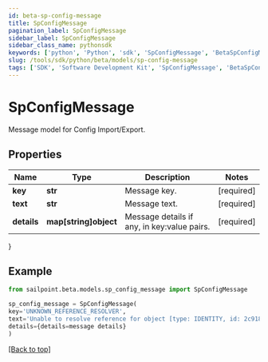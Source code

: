 ```yaml
---
id: beta-sp-config-message
title: SpConfigMessage
pagination_label: SpConfigMessage
sidebar_label: SpConfigMessage
sidebar_class_name: pythonsdk
keywords: ['python', 'Python', 'sdk', 'SpConfigMessage', 'BetaSpConfigMessage'] 
slug: /tools/sdk/python/beta/models/sp-config-message
tags: ['SDK', 'Software Development Kit', 'SpConfigMessage', 'BetaSpConfigMessage']
---
```


# SpConfigMessage

Message model for Config Import/Export.

## Properties

Name | Type | Description | Notes
------------ | ------------- | ------------- | -------------
**key** | **str** | Message key. | [required]
**text** | **str** | Message text. | [required]
**details** | **map[string]object** | Message details if any, in key:value pairs. | [required]
}

## Example

```python
from sailpoint.beta.models.sp_config_message import SpConfigMessage

sp_config_message = SpConfigMessage(
key='UNKNOWN_REFERENCE_RESOLVER',
text='Unable to resolve reference for object [type: IDENTITY, id: 2c91808c746e9c9601747d6507332ecz, name: random identity]',
details={details=message details}
)

```
[[Back to top]](#) 

